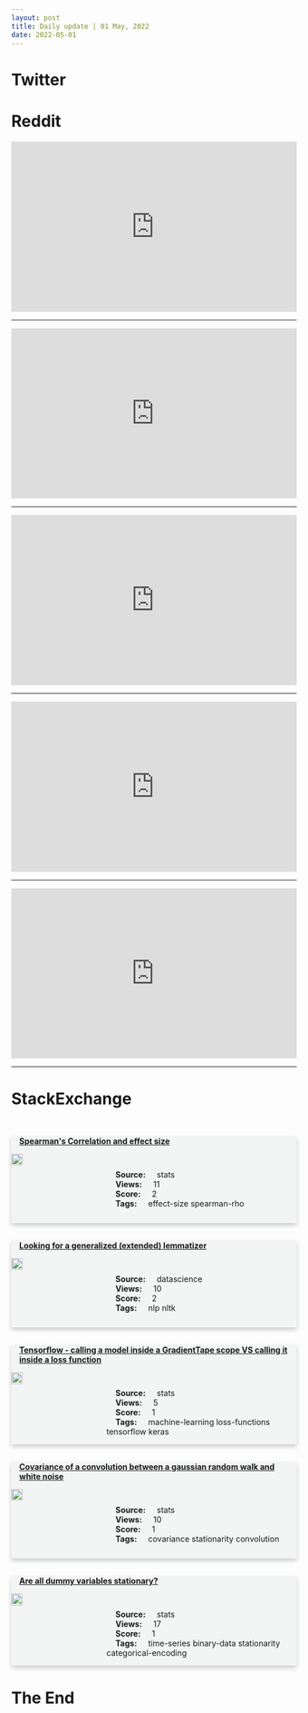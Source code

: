```yaml
---
layout: post
title: Daily update | 01 May, 2022
date: 2022-05-01
---
```


<script async src="https://platform.twitter.com/widgets.js" charset="utf-8"></script>


<script src='https://storage.ko-fi.com/cdn/scripts/overlay-widget.js'></script>
<script>
  kofiWidgetOverlay.draw('themldojo', {
    'type': 'floating-chat',
    'floating-chat.donateButton.text': 'Support me',
    'floating-chat.donateButton.background-color': '#f45d22',
    'floating-chat.donateButton.text-color': '#fff'
  });
</script>

# Twitter 

<blockquote class="twitter-tweet"><a href="https://twitter.com/omarsar0/status/1520393393616171008"></a></blockquote>

<blockquote class="twitter-tweet"><a href="https://twitter.com/fchollet/status/1520477042394894336"></a></blockquote>

<blockquote class="twitter-tweet"><a href="https://twitter.com/Sheraj99/status/1520532040692682755"></a></blockquote>

<blockquote class="twitter-tweet"><a href="https://twitter.com/TDataScience/status/1520420464870539266"></a></blockquote>

<blockquote class="twitter-tweet"><a href="https://twitter.com/Sheraj99/status/1520531853412864002"></a></blockquote>

<blockquote class="twitter-tweet"><a href="https://twitter.com/arXiv_Daily/status/1520585777897299968"></a></blockquote>

<blockquote class="twitter-tweet"><a href="https://twitter.com/slashML/status/1520366856372166657"></a></blockquote>

<blockquote class="twitter-tweet"><a href="https://twitter.com/slashML/status/1520351754323480578"></a></blockquote>

<blockquote class="twitter-tweet"><a href="https://twitter.com/arXiv_Daily/status/1520465017400815616"></a></blockquote>

<blockquote class="twitter-tweet"><a href="https://twitter.com/slashML/status/1520593395885948930"></a></blockquote>

# Reddit 

<iframe id="reddit-embed" src="https://www.redditmedia.com/r/MachineLearning/comments/ufei8t/research_hospitals_around_the_world_are_using_ai?ref_source=embed&amp;ref=share&amp;embed=true" sandbox="allow-scripts allow-same-origin allow-popups" style="border: none;" height="300" width="100%" scrolling="yes"></iframe>
<hr style="width:100%;text-align:left;margin-left:0">
<iframe id="reddit-embed" src="https://www.redditmedia.com/r/datascience/comments/ufo2an/data_scientist_vs_analyst_vs_engineer_2022_demand?ref_source=embed&amp;ref=share&amp;embed=true" sandbox="allow-scripts allow-same-origin allow-popups" style="border: none;" height="300" width="100%" scrolling="yes"></iframe>
<hr style="width:100%;text-align:left;margin-left:0">
<iframe id="reddit-embed" src="https://www.redditmedia.com/r/dataengineering/comments/ufl9tx/apache_airflow_230_is_out?ref_source=embed&amp;ref=share&amp;embed=true" sandbox="allow-scripts allow-same-origin allow-popups" style="border: none;" height="300" width="100%" scrolling="yes"></iframe>
<hr style="width:100%;text-align:left;margin-left:0">
<iframe id="reddit-embed" src="https://www.redditmedia.com/r/datascience/comments/ufgcio/data_scientists_what_do_you_expect_from_a_machine?ref_source=embed&amp;ref=share&amp;embed=true" sandbox="allow-scripts allow-same-origin allow-popups" style="border: none;" height="300" width="100%" scrolling="yes"></iframe>
<hr style="width:100%;text-align:left;margin-left:0">
<iframe id="reddit-embed" src="https://www.redditmedia.com/r/dataengineering/comments/uf8ze0/are_you_oncall_per_say_as_a_data_engineer_when?ref_source=embed&amp;ref=share&amp;embed=true" sandbox="allow-scripts allow-same-origin allow-popups" style="border: none;" height="300" width="100%" scrolling="yes"></iframe>
<hr style="width:100%;text-align:left;margin-left:0">

<style>
.card {
box-shadow: 0 4px 8px 0 rgba(0,0,0,0.2);
transition: 0.3s;
width: 100%;
background-color: #F3F4F4;
}
p{
    margin-left:  3em;
    padding-top: 1em;
}
.part2{
    display: grid;
    grid-template-columns: 1fr 3fr;
}
h4{
    margin: 1em;
}

.card:hover {
box-shadow: 0 8px 16px 0 rgba(0,0,0,0.2);
}
b {
padding: 2px 16px;
}
</style>
  
# StackExchange 


  <br>
  <div class="card">
  <h4><a href='https://stats.stackexchange.com/questions/573574/spearmans-correlation-and-effect-size'>Spearman&#39;s Correlation and effect size</a></h4> 
  <div class="part2">
      <img src="https://cdn.sstatic.net/Sites/stats/Img/apple-touch-icon@2.png?v=344f57aa10cc" alt="Img missing!" style="width:40%">
      <p><b>Source:</b> stats<br><b>Views:</b> 11<br><b>Score:</b> 2<br><b>Tags:</b> <span class="badge badge-dark">effect-size</span> <span class="badge badge-dark">spearman-rho</span></p> 
  </div>
  </div>
      
  <br>
  <div class="card">
  <h4><a href='https://datascience.stackexchange.com/questions/110516/looking-for-a-generalized-extended-lemmatizer'>Looking for a generalized (extended) lemmatizer</a></h4> 
  <div class="part2">
      <img src="https://cdn.sstatic.net/Sites/datascience/Img/apple-touch-icon@2.png?v=1c36463984b3" alt="Img missing!" style="width:40%">
      <p><b>Source:</b> datascience<br><b>Views:</b> 10<br><b>Score:</b> 2<br><b>Tags:</b> <span class="badge badge-dark">nlp</span> <span class="badge badge-dark">nltk</span></p> 
  </div>
  </div>
      
  <br>
  <div class="card">
  <h4><a href='https://stats.stackexchange.com/questions/573529/tensorflow-calling-a-model-inside-a-gradienttape-scope-vs-calling-it-inside-a'>Tensorflow - calling a model inside a GradientTape scope VS calling it inside a loss function</a></h4> 
  <div class="part2">
      <img src="https://cdn.sstatic.net/Sites/stats/Img/apple-touch-icon@2.png?v=344f57aa10cc" alt="Img missing!" style="width:40%">
      <p><b>Source:</b> stats<br><b>Views:</b> 5<br><b>Score:</b> 1<br><b>Tags:</b> <span class="badge badge-dark">machine-learning</span> <span class="badge badge-dark">loss-functions</span> <span class="badge badge-dark">tensorflow</span> <span class="badge badge-dark">keras</span></p> 
  </div>
  </div>
      
  <br>
  <div class="card">
  <h4><a href='https://stats.stackexchange.com/questions/573549/covariance-of-a-convolution-between-a-gaussian-random-walk-and-white-noise'>Covariance of a convolution between a gaussian random walk and white noise</a></h4> 
  <div class="part2">
      <img src="https://cdn.sstatic.net/Sites/stats/Img/apple-touch-icon@2.png?v=344f57aa10cc" alt="Img missing!" style="width:40%">
      <p><b>Source:</b> stats<br><b>Views:</b> 10<br><b>Score:</b> 1<br><b>Tags:</b> <span class="badge badge-dark">covariance</span> <span class="badge badge-dark">stationarity</span> <span class="badge badge-dark">convolution</span></p> 
  </div>
  </div>
      
  <br>
  <div class="card">
  <h4><a href='https://stats.stackexchange.com/questions/573537/are-all-dummy-variables-stationary'>Are all dummy variables stationary?</a></h4> 
  <div class="part2">
      <img src="https://cdn.sstatic.net/Sites/stats/Img/apple-touch-icon@2.png?v=344f57aa10cc" alt="Img missing!" style="width:40%">
      <p><b>Source:</b> stats<br><b>Views:</b> 17<br><b>Score:</b> 1<br><b>Tags:</b> <span class="badge badge-dark">time-series</span> <span class="badge badge-dark">binary-data</span> <span class="badge badge-dark">stationarity</span> <span class="badge badge-dark">categorical-encoding</span></p> 
  </div>
  </div>
      
# The End